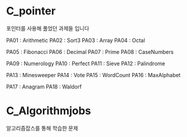 # C_pointer

포인터를 사용해 풀었던 과제들 입니다

PA01 : Arithmetic  PA02 : Sort3     PA03 : Array       PA04 : Octal

PA05 : Fibonacci   PA06 : Decimal   PA07 : Prime      PA08 : CaseNumbers

PA09 : Numerology  PA10 : Perfect   PA11 : Sieve      PA12 : Palindrome

PA13 : Minesweeper PA14 : Vote     PA15 : WordCount   PA16 : MaxAlphabet

PA17 : Anagram    PA18 : Waldorf

# C_Algorithmjobs

알고리즘잡스를 통해 학습한 문제

